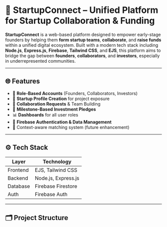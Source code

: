 # 🚀 StartupConnect – Unified Platform for Startup Collaboration & Funding

**StartupConnect** is a web-based platform designed to empower early-stage founders by helping them
**form startup teams**, **collaborate**, and **raise funds** within a unified digital ecosystem.
Built with a modern tech stack including **Node.js**, **Express.js**, **Firebase**, **Tailwind CSS**,
and **EJS**, this platform aims to bridge the gap between **founders**, **collaborators**, and **investors**, 
especially in underrepresented communities.

---

## 🌐 Features

- 👤 **Role-Based Accounts** (Founders, Collaborators, Investors)
- 📝 **Startup Profile Creation** for project exposure
- 🤝 **Collaboration Requests** & Team Building
- 💸 **Milestone-Based Investment Pledges**
- 📊 **Dashboards** for all user roles
- 🔐 **Firebase Authentication & Data Management**
- 🧠 Context-aware matching system (future enhancement)

---

## ⚙️ Tech Stack

| Layer       | Technology           |
|-------------|----------------------|
| Frontend    | EJS, Tailwind CSS    |
| Backend     | Node.js, Express.js  |
| Database    | Firebase Firestore   |
| Auth        | Firebase Auth        |


---

## 🗂️ Project Structure


